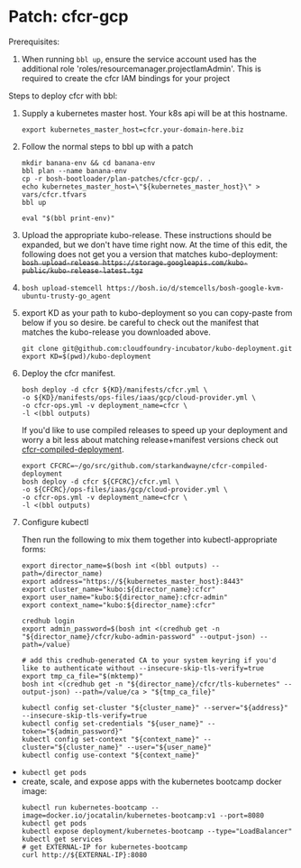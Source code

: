 # Patch: cfcr-gcp

Prerequisites:

1. When running `bbl up`, ensure the service account used has the additional role 'roles/resourcemanager.projectIamAdmin'.
   This is required to create the cfcr IAM bindings for your project

Steps to deploy cfcr with bbl:

1. Supply a kubernetes master host. Your k8s api will be at this hostname.
    ```
    export kubernetes_master_host=cfcr.your-domain-here.biz
    ```
1. Follow the normal steps to bbl up with a patch
    ```
    mkdir banana-env && cd banana-env
    bbl plan --name banana-env
    cp -r bosh-bootloader/plan-patches/cfcr-gcp/. .
    echo kubernetes_master_host=\"${kubernetes_master_host}\" > vars/cfcr.tfvars
    bbl up

    eval "$(bbl print-env)"
    ```

1. Upload the appropriate kubo-release. These instructions should be expanded, but we don't have time right now. At the time of this edit, the following does not get you a version that matches kubo-deployment:
~~`bosh upload-release https://storage.googleapis.com/kubo-public/kubo-release-latest.tgz`~~

1. `bosh upload-stemcell https://bosh.io/d/stemcells/bosh-google-kvm-ubuntu-trusty-go_agent`

1. export KD as your path to kubo-deployment so you can copy-paste from below if you so desire.
   be careful to check out the manifest that matches the kubo-release you downloaded above.
   ```
   git clone git@github.com:cloudfoundry-incubator/kubo-deployment.git
   export KD=$(pwd)/kubo-deployment
   ```

1. Deploy the cfcr manifest.
   ```
   bosh deploy -d cfcr ${KD}/manifests/cfcr.yml \
   -o ${KD}/manifests/ops-files/iaas/gcp/cloud-provider.yml \
   -o cfcr-ops.yml -v deployment_name=cfcr \
   -l <(bbl outputs)
   ```

   If you'd like to use compiled releases to speed up your deployment and worry a bit less about matching release+manifest versions check out [cfcr-compiled-deployment](https://github.com/starkandwayne/cfcr-compiled-deployment).
   ```
   export CFCRC=~/go/src/github.com/starkandwayne/cfcr-compiled-deployment
   bosh deploy -d cfcr ${CFCRC}/cfcr.yml \
   -o ${CFCRC}/ops-files/iaas/gcp/cloud-provider.yml \
   -o cfcr-ops.yml -v deployment_name=cfcr \
   -l <(bbl outputs)
   ```

1. Configure kubectl

   Then run the following to mix them together into kubectl-appropriate forms:
   ```
   export director_name=$(bosh int <(bbl outputs) --path=/director_name)
   export address="https://${kubernetes_master_host}:8443"
   export cluster_name="kubo:${director_name}:cfcr"
   export user_name="kubo:${director_name}:cfcr-admin"
   export context_name="kubo:${director_name}:cfcr"

   credhub login
   export admin_password=$(bosh int <(credhub get -n "${director_name}/cfcr/kubo-admin-password" --output-json) --path=/value)

   # add this credhub-generated CA to your system keyring if you'd like to authenticate without --insecure-skip-tls-verify=true
   export tmp_ca_file="$(mktemp)"
   bosh int <(credhub get -n "${director_name}/cfcr/tls-kubernetes" --output-json) --path=/value/ca > "${tmp_ca_file}"

   kubectl config set-cluster "${cluster_name}" --server="${address}" --insecure-skip-tls-verify=true
   kubectl config set-credentials "${user_name}" --token="${admin_password}"
   kubectl config set-context "${context_name}" --cluster="${cluster_name}" --user="${user_name}"
   kubectl config use-context "${context_name}"
   ```

 - `kubectl get pods`
 - create, scale, and expose apps with the kubernetes bootcamp docker image:
   ```
   kubectl run kubernetes-bootcamp --image=docker.io/jocatalin/kubernetes-bootcamp:v1 --port=8080
   kubectl get pods
   kubectl expose deployment/kubernetes-bootcamp --type="LoadBalancer"
   kubectl get services
   # get EXTERNAL-IP for kubernetes-bootcamp
   curl http://${EXTERNAL-IP}:8080
   ```

